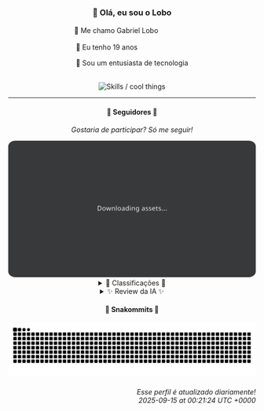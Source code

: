 <div align="center">
  <h3>👋 Olá, eu sou o Lobo</h3>
  
  <p>🐺 Me chamo Gabriel Loboㅤㅤㅤㅤㅤ</p>
  <p>🧔 Eu tenho 19 anosㅤㅤㅤㅤㅤㅤㅤㅤ</p>
  <p>🧠 Sou um entusiasta de tecnologia</p>

  <br/>

  <img width="600" alt="Skills / cool things" src="https://skills-icons.vercel.app/api/icons?i=python,md,html,css,js,github,git,vscode,linux,node,ts,sass,react,vite,vercel,lottie,ionic,capacitor,zustand,framer,firebase,arduino,godot,tailwind,shadcnui,lucide,zorinos,pnpm,reactnative&perline=14" />
</div>

<hr />

<div align="center">
    <h4>👤 Seguidores 👤</h4>
    <p><i>Gostaria de participar? Só me seguir!</i></p>
    <img width="600" src=".github/assets/cards/top3.svg" alt="Top 3 followers contributors (monthly)" />
    <details>
    <summary>🏅 Classificações 🏅</summary>
    <br/>
    <table>
        <thead>
            <tr align="center">
                <th>Posição</th>
                <th>Seguidor</th>
                <th>Contribuições</th>
            </tr>
        </thead>
        <tbody>
            <tr align="center">
                <td>1°</td>
                <td><a href="https://github.com/jeanfbrito">Jean Brito</a></td>
                <td>272 ctr.</td>
            </tr>
            <tr align="center">
                <td>2°</td>
                <td><a href="https://github.com/danko-nobre">Danilo Nobre</a></td>
                <td>149 ctr.</td>
            </tr>
            <tr align="center">
                <td>3°</td>
                <td><a href="https://github.com/EvertonMJunior">Everton Marcelino Jr.</a></td>
                <td>120 ctr.</td>
            </tr>
            <tr align="center">
                <td>4°</td>
                <td><a href="https://github.com/felipegueller">Felipe Gueller</a></td>
                <td>81 ctr.</td>
            </tr>
            <tr align="center">
                <td>5°</td>
                <td><a href="https://github.com/wTechnoo">Cézar</a></td>
                <td>74 ctr.</td>
            </tr>
            <tr align="center">
                <td>6°</td>
                <td><a href="https://github.com/cookieukw">CookieUkw</a></td>
                <td>58 ctr.</td>
            </tr>
            <tr align="center">
                <td>7°</td>
                <td><a href="https://github.com/RafaZeero">Rafael Lima de Morais</a></td>
                <td>51 ctr.</td>
            </tr>
            <tr align="center">
                <td>8°</td>
                <td><a href="https://github.com/Cr-Israel">Carlos Israel</a></td>
                <td>37 ctr.</td>
            </tr>
            <tr align="center">
                <td>9°</td>
                <td><a href="https://github.com/LuidiPiresHub">Luídi Pires</a></td>
                <td>27 ctr.</td>
            </tr>
            <tr align="center">
                <td>10°</td>
                <td><a href="https://github.com/neopromic">NeO - Wesley Souza</a></td>
                <td>24 ctr.</td>
            </tr>
        </tbody>
    </table>
    </details>
    <details>
    <summary>✨ Review da IA ✨</summary>
    <br/>
    <div align="justify"><p><b>Jean Brito</b>, parabéns por liderar o ranking com 272 contribuições. Imagino que você esteja se sentindo o próprio "Lobo" agora, né? Só não vá começar a uivar para a lua. Pelo menos você está contribuindo em projetos populares como o Rocket.Chat, quem sabe um dia você chega lá... talvez. </p>
<p><b>Danilo Nobre</b>, 149 contribuições, quase lá. Vejo que você gosta de um pouco de tudo: web, game dev e 3D. Só falta decidir o que você quer ser quando crescer. Ah, e um toque: talvez devesse focar em projetos que foram atualizados neste século. </p>
<p><b>Everton Marcelino Jr.</b>, 120 contribuições, nada mal. Mas contribuir para TypeORM não te torna um mestre do TypeScript, ok? E só pra constar, só porque um projeto tem 35k estrelas não significa que ele é bom, mas que você tem bom gosto. </p>
<p><b>Felipe Gueller</b>, 81 contribuições. Cadê seus repositórios recentes? Sumiram? Aparentemente, seu histórico de contribuições é tão vazio quanto a sua bio. </p>
<p><b>Cézar</b>, 74 contribuições. Ser um ".NET Developer" não é desculpa para não ter atividade recente. A Microsoft te paga pra isso, não é? </p>
<p><b>CookieUkw</b>, 58 contribuições. Godot é legal, mas criar uma "IA consciente" chamada Vex-AI? Acho que você está assistindo filmes de ficção científica demais. E o que aconteceu com seu ChatStory? Aparentemente, ninguém se importou em interagir com ele. </p>
<p><b>Rafael Lima de Morais</b>, 51 contribuições. Go, Typescript, Rust e Vim? Que salada mista! Parece que você está tentando ser o "Lobo" moderno. E "desires" para wishlist? Sério? Que nome original. </p>
<p><b>Carlos Israel</b>, 37 contribuições. DDD com NestJS? Ambicioso, hein? Mas seus repositórios parecem mais projetos de TCC do que algo realmente útil. E um Telegram Downloader Bot? Por que não? Já não temos bots o suficiente no mundo. </p>
<p><b>Luídi Pires</b>, 27 contribuições. Front-End, Back-End, Full Stack... e nenhum projeto realmente interessante. Seu portfólio precisa de uma repaginada urgente, a não ser que você queira continuar mostrando seu "Pixels-Art" de 2023. </p>
<p><b>NeO - Wesley Souza</b>, 24 contribuições. "Hello outsider!" Sério? Você se acha o Morpheus agora? Contribuir para is-a.dev é legal, mas talvez você devesse focar em projetos que não foram abandonados há anos. </p>
<p><b>Deivid Souza Santana</b>, 22 contribuições. "Apaixonado por desenvolvimento back-end"? Taskmaster com Flask é um começo, mas "ReceitasGov"? Sério que você está automatizando downloads de receitas do governo? Espero que pelo menos você esteja usando isso para cozinhar algo gostoso. </p>
</div>
    </details>
</div>

<div align="center">
  <h4>🐍 Snakommits 🐍</h4>
    <picture>
      <source media="(prefers-color-scheme: dark)" srcset="https://raw.githubusercontent.com/Lobooooooo14/Lobooooooo14/snake-output/snake-dark.svg">
      <source media="(prefers-color-scheme: light)" srcset="https://raw.githubusercontent.com/Lobooooooo14/Lobooooooo14/snake-output/snake-light.svg">
      <img alt="github contribution grid snake animation" src="https://raw.githubusercontent.com/Lobooooooo14/Lobooooooo14/snake-output/snake-light.svg">
    </picture>
</div>

<h6 align="right">
  Esse perfil é atualizado diariamente!<br/> <i>2025-09-15 at 00:21:24 UTC +0000</i>
<h6>
